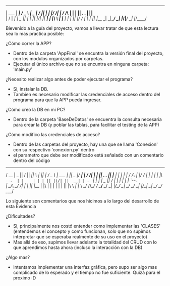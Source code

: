 
______  _____   ___  ______ ___  ___ _____ 
| ___ \|  ___| / _ \ |  _  \|  \/  ||  ___|
| |_/ /| |__  / /_\ \| | | || .  . || |__  
|    / |  __| |  _  || | | || |\/| ||  __| 
| |\ \ | |___ | | | || |/ / | |  | || |___ 
\_| \_|\____/ \_| |_/|___/  \_|  |_/\____/ 
                                           
                                           
Bievenido a la guía del proyecto, vamos a llevar tratar de que esta lectura sea lo mas práctica posible:

¿Cómo correr la APP?
- Dentro de la carpeta 'AppFinal' se encuntra la versión final del proyecto, con los modulos organizados por carpetas.
- Ejecutar el único archivo que no se encuntra en ninguna carpeta: 'main.py'

¿Necesito realizar algo antes de poder ejecutar el programa?
- Si, instalar la DB.
- Tambien es necesario modificar las credenciales de acceso dentro del programa para que la APP pueda ingresar.

¿Cómo creo la DB en mi PC?
- Dentro de la carpeta 'BaseDeDatos' se encuentra la consulta necesaria para crear la DB (y poblar las tablas, para facilitar el testing de la APP)

¿Cómo modifico las credenciales de acceso?
- Dentro de las carpetas del proyecto, hay una que se llama 'Conexion' con su respectivo 'conexion.py' dentro
- el parametro que debe ser modificado está señalado con un comentario dentro del código



 _____  _____ ___  ___ _____  _   _  _____   ___  ______  _____  _____  _____ 
/  __ \|  _  ||  \/  ||  ___|| \ | ||_   _| / _ \ | ___ \|_   _||  _  |/  ___|
| /  \/| | | || .  . || |__  |  \| |  | |  / /_\ \| |_/ /  | |  | | | |\ `--. 
| |    | | | || |\/| ||  __| | . ` |  | |  |  _  ||    /   | |  | | | | `--. \
| \__/\\ \_/ /| |  | || |___ | |\  |  | |  | | | || |\ \  _| |_ \ \_/ //\__/ /
 \____/ \___/ \_|  |_/\____/ \_| \_/  \_/  \_| |_/\_| \_| \___/  \___/ \____/ 
                                                                              
                                                                              
Lo siguiente son comentarios que nos hicimos a lo largo del desarrollo de esta Evidencia

¿Dificultades?
- Si, principalmente nos costó entender como implementar las 'CLASES' (entendemos el concepto y como funcionan, solo que no supimos interpretar
que se esperaba realmente de su uso en el proyecto)
- Mas allá de eso, supimos llevar adelante la totalidad del CRUD con lo que aprendimos hasta ahora (incluso la interacción con la DB)

¿Algo mas?
- Intentamos implementar una interfaz gráfica, pero supo ser algo mas complicado de lo esperado y el tiempo no fue suficiente. Quizá para el proximo :D
